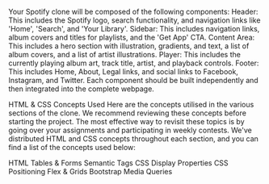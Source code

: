 Your Spotify clone will be composed of the following components:
Header: This includes the Spotify logo, search functionality, and navigation links like 'Home', 'Search', and 'Your Library'.
Sidebar: This includes navigation links, album covers and titles for playlists, and the 'Get App' CTA.
Content Area: This includes a hero section with illustration, gradients, and text, a list of album covers, and a list of artist illustrations.
Player: This includes the currently playing album art, track title, artist, and playback controls.
Footer: This includes Home, About, Legal links, and social links to Facebook, Instagram, and Twitter.
Each component should be built independently and then integrated into the complete webpage.





HTML & CSS Concepts Used
Here are the concepts utilised in the various sections of the clone. We recommend reviewing these concepts before starting the project. The most effective way to revisit these topics is by going over your assignments and participating in weekly contests.
We've distributed HTML and CSS concepts throughout each section, and you can find a list of the concepts used below:

HTML Tables & Forms
Semantic Tags
CSS Display Properties
CSS Positioning
Flex & Grids
Bootstrap
Media Queries
